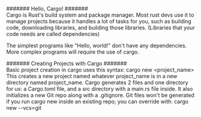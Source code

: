 ####### Hello, Cargo! #######  
Cargo is Rust's build system and package manager. Most rust devs use it to manage projects 
because it handles a lot of tasks for you, such as building code, downloading libraries, and
building those libraries.
(Libraries that your code needs are called dependencies)

The simplest programs like "Hello, world!" don't have any dependencies. More complex programs
will require the use of cargo. 

####### Creating Projects with Cargo #######  
Basic project creation in cargo uses this syntax:
    cargo new <project_name>
This creates a new project named whatever project_name is in a new directory named 
project_name. 
Cargo generates 2 files and one directory for us: a Cargo.toml file, and a src directory
with a main.rs file inside. 
It also initializes a new Git repo along with a .gitignore. Git files won't be generated
if you run cargo new inside an existing repo; you can override with: cargo new --vcs=git